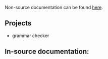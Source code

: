 Non-source documentation can be found [here](j-smj.md).

## Projects

- grammar checker

## In-source documentation:
